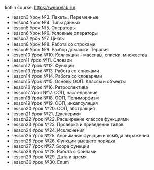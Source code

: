 kotlin course.
https://webrelab.ru/

* lesson3 Урок №3. Пакеты. Переменные
* lesson4 Урок №4. Типы данных
* lesson5 Урок №5. Операторы
* lesson6 Урок №6. Условные операторы
* lesson7 Урок №7. Циклы
* lesson8 Урок №8. Работа со строками
* lesson9 Урок №9. Разбор домашки. Терапия
* lesson10 Урок №10. Коллекции - массивы, списки, множества
* lesson11 Урок №11. Словари
* lesson12 Урок №12. Функции
* lesson13 Урок №13. Работа со списками
* lesson14 Урок №14. Работа со словарями
* lesson15 Урок №15. Основы ООП. Классы и объекты
* lesson16 Урок №16. Ретроспектива
* lesson17 Урок №17. ООП, наследование
* lesson18 Урок №18. ООП, Полиморфизм
* lesson19 Урок №19. ООП, инкапсуляция
* lesson20 Урок №20. ООП, абстракция
* lesson21 Урок №21. Дженерики
* lesson22 Урок №22. Расширение классов функциями
* lesson23 Урок №23. Проверка и приведение типов
* lesson24 Урок №24. Исключения
* lesson25 Урок №25. Анонимные функции и лямбда выражения
* lesson26 Урок №26. Функции высшего порядка
* lesson27 Урок №27. Scope функции
* lesson28 Урок №28. Работа с файлами
* lesson29 Урок №29. Дата и время
* lesson30 Урок №30. Enum